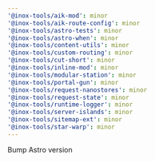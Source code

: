 ```yaml
---
'@inox-tools/aik-mod': minor
'@inox-tools/aik-route-config': minor
'@inox-tools/astro-tests': minor
'@inox-tools/astro-when': minor
'@inox-tools/content-utils': minor
'@inox-tools/custom-routing': minor
'@inox-tools/cut-short': minor
'@inox-tools/inline-mod': minor
'@inox-tools/modular-station': minor
'@inox-tools/portal-gun': minor
'@inox-tools/request-nanostores': minor
'@inox-tools/request-state': minor
'@inox-tools/runtime-logger': minor
'@inox-tools/server-islands': minor
'@inox-tools/sitemap-ext': minor
'@inox-tools/star-warp': minor
---
```


Bump Astro version
